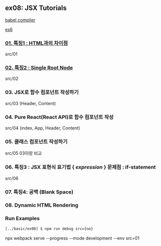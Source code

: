 ## ex08: JSX Tutorials

<a href="https://babeljs.io/repl">babel compiler</a>

<a href="https://github.com/Sewonzzang123/frontend-dev/tree/master/javascript-practices/es6">es6</a>

### <a href="https://github.com/Sewonzzang123/react-practices/blob/main/basic/ex08/src/01/App.js">01. 특징1 : HTML과의 차이점 </a>

src/01

### <a href="https://github.com/Sewonzzang123/react-practices/blob/main/basic/ex08/src/02/App.js"> 02. 특징2 : Single Root Node</a>

src/02

### 03. JSX로 함수 컴포넌트 작성하기

src/03 (Header, Content)

### 04. Pure React(React API)로 함수 컴포넌트 작성

src/04 (index, App, Header, Content)

### 05. 클래스 컴포넌트 작성하기

src/05 03이랑 비교

### 06. 특징3 : JSX 표현식 표기법 { _expression_ } 문제점 : if-statement

src/06

### 07. 특징4: 공백 (Blank Space)

### 08. Dynamic HTML Rendering

### Run Examples

```bash
[../basic/ex08] $ npm run debug src={no}
```

npx webpack serve --progress --mode development --env src=01
